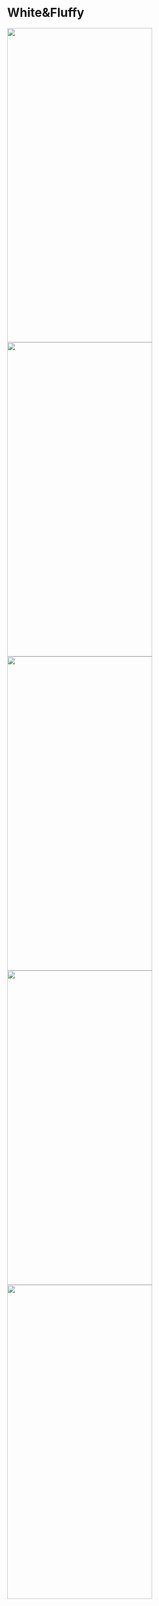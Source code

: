# White&Fluffy
<img src="https://user-images.githubusercontent.com/42490045/212319676-62d34bed-d38d-4684-9f2d-a76fcd09192b.png" data-canonical-src="Main Screen" width="337" height="730"/>

<img src="https://user-images.githubusercontent.com/42490045/212319765-1b1e2a68-1c8a-4151-8f45-c20ebefd374a.png" data-canonical-src="Search Photos" width="337" height="730"/>

<img src="https://user-images.githubusercontent.com/42490045/212319902-edae27ca-cee6-4347-82a4-d2efa1c08656.png" data-canonical-src="Photo Detail Screen" width="337" height="730"/>

<img src="https://user-images.githubusercontent.com/42490045/212319923-91684e76-5206-49fd-9744-3119ed2e49f9.png" data-canonical-src="Favorite Photos Screen" width="337" height="730"/>

<img src="https://user-images.githubusercontent.com/42490045/212319939-6d5411fe-be44-42f4-8cf2-9f2e3006bd5a.png" data-canonical-src="Favorite Photo Detail Screen" width="337" height="730"/>
